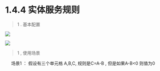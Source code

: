 # 1.4.4 实体服务规则


> 1 . 基本配置

![](http://pc1pao5ui.bkt.clouddn.com/20180723064251.jpg)

![](http://pc1pao5ui.bkt.clouddn.com/20180723064428.jpg)

> 1 , 使用场景

 &nbsp;&nbsp;&nbsp;&nbsp; 场景1 ： 假设有三个单元格 A,B,C, 规则是C=A-B , 但是如果A-B<0 则值为0
